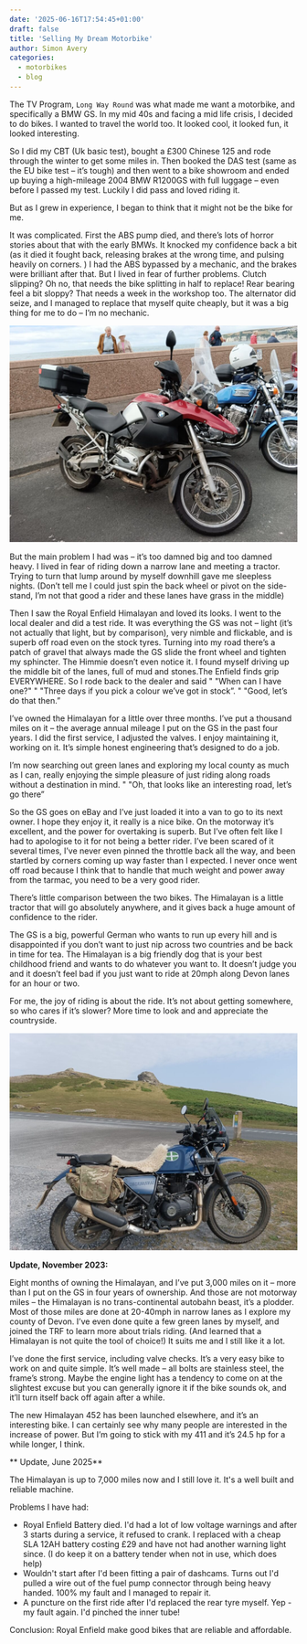 ```yaml
---
date: '2025-06-16T17:54:45+01:00'
draft: false
title: 'Selling My Dream Motorbike'
author: Simon Avery
categories:
  - motorbikes
  - blog
---
```


The TV Program, `Long Way Round` was what made me want a motorbike, and specifically a BMW GS. In my mid 40s and facing a mid life crisis, I decided to do bikes. I wanted to travel the world too. It looked cool, it looked fun, it looked interesting.

So I did my CBT (Uk basic test), bought a £300 Chinese 125 and rode through the winter to get some miles in. Then booked the DAS test (same as the EU bike test – it’s tough) and then went to a bike showroom and ended up buying a high-mileage 2004 BMW R1200GS with full luggage – even before I passed my test. Luckily I did pass and loved riding it.

But as I grew in experience, I began to think that it might not be the bike for me.

It was complicated. First the ABS pump died, and there’s lots of horror stories about that with the early BMWs. It knocked my confidence back a bit (as it died it fought back, releasing brakes at the wrong time, and pulsing heavily on corners. ) I had the ABS bypassed by a mechanic, and the brakes were brilliant after that. But I lived in fear of further problems. Clutch slipping? Oh no, that needs the bike splitting in half to replace! Rear bearing feel a bit sloppy? That needs a week in the workshop too. The alternator did seize, and I managed to replace that myself quite cheaply, but it was a big thing for me to do – I’m no mechanic.

![My 2004 BMW R1200 GS](1.jpg)

But the main problem I had was – it’s too damned big and too damned heavy. I lived in fear of riding down a narrow lane and meeting a tractor. Trying to turn that lump around by myself downhill gave me sleepless nights. (Don’t tell me I could just spin the back wheel or pivot on the side-stand, I’m not that good a rider and these lanes have grass in the middle)

Then I saw the Royal Enfield Himalayan and loved its looks. I went to the local dealer and did a test ride. It was everything the GS was not – light (it’s not actually that light, but by comparison), very nimble and flickable, and is superb off road even on the stock tyres. Turning into my road there’s a patch of gravel that always made the GS slide the front wheel and tighten my sphincter. The Himmie doesn’t even notice it. I found myself driving up the middle bit of the lanes, full of mud and stones.The Enfield finds grip EVERYWHERE. So I rode back to the dealer and said " "When can I have one?" " "Three days if you pick a colour we’ve got in stock”. " "Good, let’s do that then.”

I’ve owned the Himalayan for a little over three months. I’ve put a thousand miles on it – the average annual mileage I put on the GS in the past four years. I did the first service, I adjusted the valves. I enjoy maintaining it, working on it. It’s simple honest engineering that’s designed to do a job.

I’m now searching out green lanes and exploring my local county as much as I can, really enjoying the simple pleasure of just riding along roads without a destination in mind. " "Oh, that looks like an interesting road, let’s go there”

So the GS goes on eBay and I’ve just loaded it into a van to go to its next owner. I hope they enjoy it, it really is a nice bike. On the motorway it’s excellent, and the power for overtaking is superb. But I’ve often felt like I had to apologise to it for not being a better rider. I’ve been scared of it several times, I’ve never even pinned the throttle back all the way, and been startled by corners coming up way faster than I expected. I never once went off road because I think that to handle that much weight and power away from the tarmac, you need to be a very good rider.

There’s little comparison between the two bikes. The Himalayan is a little tractor that will go absolutely anywhere, and it gives back a huge amount of confidence to the rider.

The GS is a big, powerful German who wants to run up every hill and is disappointed if you don’t want to just nip across two countries and be back in time for tea. The Himalayan is a big friendly dog that is your best childhood friend and wants to do whatever you want to. It doesn’t judge you and it doesn’t feel bad if you just want to ride at 20mph along Devon lanes for an hour or two.

For me, the joy of riding is about the ride. It’s not about getting somewhere, so who cares if it’s slower? More time to look and and appreciate the countryside.

![The Himalayan (in front of the smaller peaks of Haytor)](2.jpg)

**Update, November 2023:**

Eight months of owning the Himalayan, and I’ve put 3,000 miles on it – more than I put on the GS in four years of ownership. And those are not motorway miles – the Himalayan is no trans-continental autobahn beast, it’s a plodder. Most of those miles are done at 20-40mph in narrow lanes as I explore my county of Devon. I’ve even done quite a few green lanes by myself, and joined the TRF to learn more about trials riding. (And learned that a Himalayan is not quite the tool of choice!) It suits me and I still like it a lot.

I’ve done the first service, including valve checks. It’s a very easy bike to work on and quite simple. It’s well made – all bolts are stainless steel, the frame’s strong. Maybe the engine light has a tendency to come on at the slightest excuse but you can generally ignore it if the bike sounds ok, and it’ll turn itself back off again after a while.

The new Himalayan 452 has been launched elsewhere, and it’s an interesting bike. I can certainly see why many people are interested in the increase of power. But I’m going to stick with my 411 and it’s 24.5 hp for a while longer, I think.


** Update, June 2025**

The Himalayan is up to 7,000 miles now and I still love it. It's a well built and reliable machine. 

Problems I have had: 

* Royal Enfield Battery died. I'd had a lot of low voltage warnings and after 3 starts during a service, it refused to crank. I replaced with a cheap SLA 12AH battery costing £29 and have not had another warning light since. (I do keep it on a battery tender when not in use, which does help)
* Wouldn't start after I'd been fitting a pair of dashcams. Turns out I'd pulled a wire out of the fuel pump connector through being heavy handed. 100% my fault and I managed to repair it. 
* A puncture on the first ride after I'd replaced the rear tyre myself. Yep - my fault again. I'd pinched the inner tube!

Conclusion: Royal Enfield make good bikes that are reliable and affordable. 
